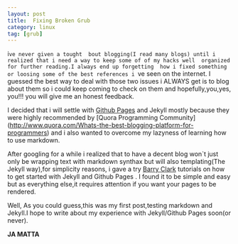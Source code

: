 ```yaml
---
layout: post
title:  Fixing Broken Grub 
category: linux
tag: [grub]
---
```


i`ve never given a tought  bout blogging(I read many blogs) until i realized that i need a way to keep some of of my hacks well  organized for further reading.I always end up forgetting  how i fixed something or loosing some of the best references i `ve seen on the internet. 
I guessed the best way to deal with those two issues i ALWAYS get is to blog about them so i could keep coming to check on them and hopefully,you,yes, you!!! you will give me an honest feedback.  

I decided that i will settle with [Github Pages](http://pages.github.com) and Jekyll mostly because they  were  highly recommended by [Quora Programming Community] (http://www.quora.com/Whats-the-best-blogging-platform-for-programmers) and i also wanted to overcome my lazyness of learning how to  use markdown.

After  googling for a while  i realized that to have a decent blog won`t just only be wrapping text with markdown synthax but will also templating(The Jekyll way),for simplicity reasons, i gave  a try   [ Barry Clark](http://www.smashingmagazine.com/2014/08/build-blog-jekyll-github-pages/) tutorials on how to get started with   Jekyll and Github Pages .
I found it to be simple and easy  but as everything else,it requires attention if you want your pages to be rendered.

Well, As you could guess,this was my first post,testing markdown and Jekyll.I hope to write about my experience with Jekyll/Github Pages soon(or never).


**JA MATTA**




